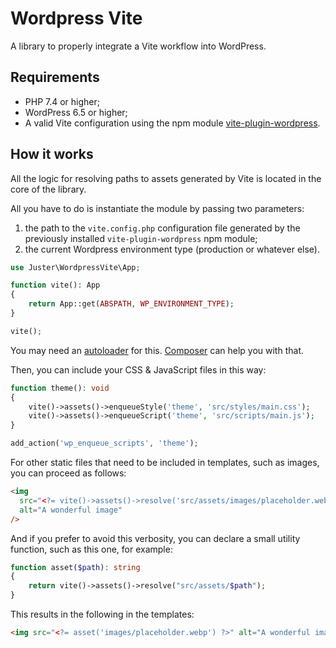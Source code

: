 # Wordpress Vite

A library to properly integrate a Vite workflow into WordPress.

## Requirements

- PHP 7.4 or higher;
- WordPress 6.5 or higher;
- A valid Vite configuration using the npm module [vite-plugin-wordpress](https://github.com/jramard-addviso/vite-plugin-wordpress).

## How it works

All the logic for resolving paths to assets generated by Vite is located in the core of the library.

All you have to do is instantiate the module by passing two parameters:

1. the path to the `vite.config.php` configuration file generated by the previously installed `vite-plugin-wordpress` npm module;
2. the current Wordpress environment type (production or whatever else).

```php
use Juster\WordpressVite\App;

function vite(): App
{
    return App::get(ABSPATH, WP_ENVIRONMENT_TYPE);
}

vite();
```

You may need an [autoloader](https://www.php.net/manual/en/language.oop5.autoload.php) for this. [Composer](https://getcomposer.org/doc/01-basic-usage.md#autoloading) can help you with that.

Then, you can include your CSS & JavaScript files in this way:

```php
function theme(): void
{
    vite()->assets()->enqueueStyle('theme', 'src/styles/main.css');
    vite()->assets()->enqueueScript('theme', 'src/scripts/main.js');
}

add_action('wp_enqueue_scripts', 'theme');
```

For other static files that need to be included in templates, such as images, you can proceed as follows:

```html
<img
  src="<?= vite()->assets()->resolve('src/assets/images/placeholder.webp') ?>"
  alt="A wonderful image"
/>
```

And if you prefer to avoid this verbosity, you can declare a small utility function, such as this one, for example:

```php
function asset($path): string
{
    return vite()->assets()->resolve("src/assets/$path");
}
```

This results in the following in the templates:

```html
<img src="<?= asset('images/placeholder.webp') ?>" alt="A wonderful image" />
```
